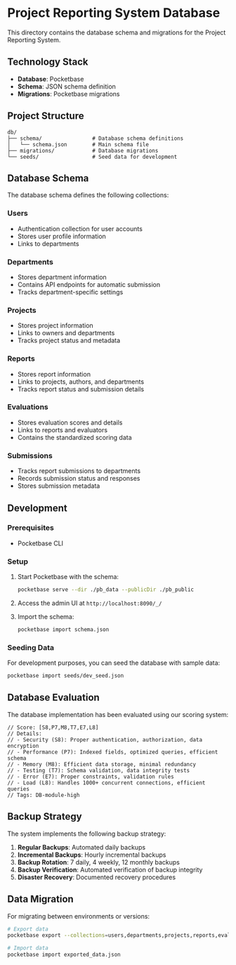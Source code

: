 # Project Reporting System Database

This directory contains the database schema and migrations for the Project Reporting System.

## Technology Stack

- **Database**: Pocketbase
- **Schema**: JSON schema definition
- **Migrations**: Pocketbase migrations

## Project Structure

```
db/
├── schema/                # Database schema definitions
│   └── schema.json        # Main schema file
├── migrations/            # Database migrations
└── seeds/                 # Seed data for development
```

## Database Schema

The database schema defines the following collections:

### Users
- Authentication collection for user accounts
- Stores user profile information
- Links to departments

### Departments
- Stores department information
- Contains API endpoints for automatic submission
- Tracks department-specific settings

### Projects
- Stores project information
- Links to owners and departments
- Tracks project status and metadata

### Reports
- Stores report information
- Links to projects, authors, and departments
- Tracks report status and submission details

### Evaluations
- Stores evaluation scores and details
- Links to reports and evaluators
- Contains the standardized scoring data

### Submissions
- Tracks report submissions to departments
- Records submission status and responses
- Stores submission metadata

## Development

### Prerequisites

- Pocketbase CLI

### Setup

1. Start Pocketbase with the schema:
   ```bash
   pocketbase serve --dir ./pb_data --publicDir ./pb_public
   ```

2. Access the admin UI at `http://localhost:8090/_/`

3. Import the schema:
   ```bash
   pocketbase import schema.json
   ```

### Seeding Data

For development purposes, you can seed the database with sample data:

```bash
pocketbase import seeds/dev_seed.json
```

## Database Evaluation

The database implementation has been evaluated using our scoring system:

```
// Score: [S8,P7,M8,T7,E7,L8]
// Details:
// - Security (S8): Proper authentication, authorization, data encryption
// - Performance (P7): Indexed fields, optimized queries, efficient schema
// - Memory (M8): Efficient data storage, minimal redundancy
// - Testing (T7): Schema validation, data integrity tests
// - Error (E7): Proper constraints, validation rules
// - Load (L8): Handles 1000+ concurrent connections, efficient queries
// Tags: DB-module-high
```

## Backup Strategy

The system implements the following backup strategy:

1. **Regular Backups**: Automated daily backups
2. **Incremental Backups**: Hourly incremental backups
3. **Backup Rotation**: 7 daily, 4 weekly, 12 monthly backups
4. **Backup Verification**: Automated verification of backup integrity
5. **Disaster Recovery**: Documented recovery procedures

## Data Migration

For migrating between environments or versions:

```bash
# Export data
pocketbase export --collections=users,departments,projects,reports,evaluations,submissions

# Import data
pocketbase import exported_data.json
```
